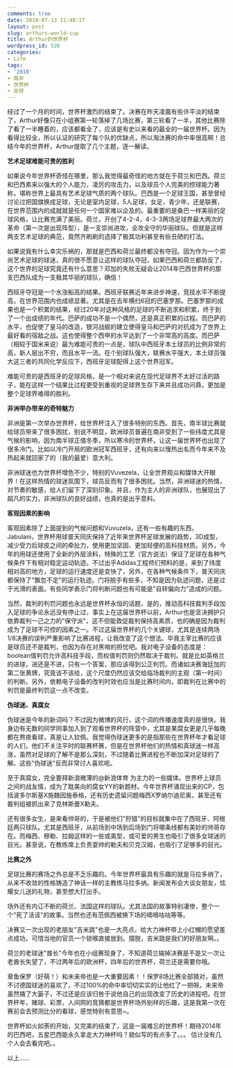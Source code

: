 ```yaml
---
comments: true
date: 2010-07-13 11:48:17
layout: post
slug: arthurs-world-cup
title: Arthur的世界杯
wordpress_id: 526
categories:
- Life
tags:
- '2010'
- 南非
- 世界杯
- 足球
---
```


经过了一个月的时间，世界杯激烈的结束了。决赛在昨天凌晨有些许平淡的结束了，Arthur好像只在小组赛第一轮落掉了几场比赛，第三轮看了一半，其他比赛除了看了一半睡着的，应该都看全了，应该是有史以来看的最全的一届世界杯。因为看得比较全，所以认证的研究了每个队的优缺点，所以淘汰赛的命中率很高啊！总结今年的世界杯，Arthur提取了几个主题，逐一解读。




**艺术足球难能可贵的胜利**




如果说今年世界杯奇怪在哪里，那么我觉得最奇怪的地方就在于荷兰和巴西。荷兰和巴西素来以强大的个人能力，凌厉的攻击力，以及球员个人完美的控球能力著称，堪称世界上最具有艺术足球气质的两个球队。巴西是一个足球王国，甚至曾经讨论过把国旗换成足球，无论是室内足球，5人足球，女足，青少年，还是联赛，在世界范围内的成就就是任何一个国家难以企及的。最重要的是桑巴一样美丽的足球风格，让比赛充满了美丽。荷兰，开创了4-2-4，4-3-3两场足球界最大两次的革命（第一次是出现阵型），是一支崇尚进攻，全攻全守的华丽球队。但就是这样两支艺术足球的典范，竟然齐刷刷的选择了极其功利甚至有些丑陋的打法。




如果说我有什么幸灾乐祸的，那就是巴西和荷兰最终都没有夺冠。因为作为一个崇尚艺术足球的球迷，真的很不愿意让这样的球队夺冠，如果巴西和荷兰都防反了，这个世界的足球究竟还有什么意思？邓加的失败无疑会让2014年巴西世界杯的那支巴西队成为一支极其华丽的球队，确信！




西班牙夺冠是一个水涨船高的结果。西班牙联赛近年来进步神速，竞技水平不断提高，在世界范围内也成绩显著。尤其是在去年横扫6冠的巴塞罗那。巴塞罗那的成果也是一个积累的结果，经过20年对这种风格的足球的不断追求和积累，终于到了一个出成绩的年代。巴萨的成功不是一个偶然，还是真正积累的过程。而巴萨的水平，也促使了皇马的改造，银河战舰的建立使得皇马和巴萨的对抗成为了世界上最好看的宿敌之战。这也使得整个西甲的水平达到了一个非常高的高度。而巴萨（相较于国米来说）最为难能可贵的一点是，球队中西班牙本土球员的比例非常的高，新人层出不穷，而且水平一流。在个别球队强大，联赛水平强大，本土球员强大这三者的共同化学反应下，西班牙足球配得上这个世界冠军。




难能可贵的是西班牙的足球风格，是一个相对来说在现代足球界不太好过活的路子，能在这样一个结果比过程更受到重视的足球界生存下来并且成功问鼎，更加是整个足球界难得的胜利。




**非洲举办带来的奇特魅力**




非洲是第一次举办世界杯，给世界杯注入了很多特别的东西。首先，南半球比赛就给球员带来了很多困扰，别说不明显，欧洲球员普遍在南非受到了一些纬度尤其是气候的影响，因为南半球正值冬季，所以寒冷的世界杯，让这一届世界杯也出现了很多冷门。比如以冷门开局的欧洲冠军西班牙，还有向来以慢热出名而今年来不及热起来就回家了的（我的最爱）意大利。




非洲球迷也为世界杯增色不少，特别的Vuvezela，让全世界观众和媒体大开眼界！在这样热情的球迷氛围下，球员反而有了很多困扰。当然，非洲球迷的热情，对节奏的敏感，给人们留下了深刻印象。并且，作为主人的非洲球队，也展现出了超凡的实力，非洲球队的良好战绩，也真的是出乎意料。




**客观因素的影响**




客观因素除了上面提到的气候问题和Vuvuzela，还有一些有趣的东西。Jabulani，世界杯用球普天同庆保持了近年来世界杯足球发展的趋势，3D成型，减少受力后球皮之间的牵扯力，使用更加坚固、更加轻便的高科技材质。另外，今年的用球还使用了全新的外层涂料，特殊的工艺（官方说法）保证了足球在各种气候条件下有相对稳定运动轨迹。不过出乎Adidas工程师们预料的是，来到了纬度相对高的地方，足球的运行速度还是变快了，另外，在各种气候条件下，普天同庆都保持了"飘忽不定"的运行轨迹。门将脱手有些多，不知是因为轨迹问题，还是过于光滑的表面。有些同学表示门将判断问题也有可能是"自转偏向力"造成的问题。




当然，裁判的判罚问题也永远是世界杯永恒的话题，是的，推动高科技裁判手段加入足球的争论永远没有停止过，事实上在这届世界杯以前，Arthur也是坚决拥护只依靠裁判一己之力的"保守派"，这不但能敦促裁判保持高素质，也的确是因为裁判成为了足球不可控的因素之一。不过这届世界杯的几个关键球，尤其是连续两场1/8决赛的误判严重影响了比赛进程，让我改变了这个想法。毕竟主宰比赛的应该是球员还不是裁判，也因为存在对黑哨的担忧吧。我对电子设备的态度是：boolean值判罚允许高科技手段，而权值判罚则仍然取决于裁判。就是比如英格兰的进球，进还是不进，只有一个答案，那应该得到公正判罚。而诸如决赛海廷加的第二张黄牌，究竟该不该给，这个尺度仍然应该交给临场裁判的主观（第一时间）的判断。另外，依赖电子设备的改判时效也应当是比赛时间内，即裁判在比赛中的判罚是最终判罚这一点不改变。




**伪球迷、真腐女**




伪球迷是今年的新词吗？不过因为微博的风行，这个词的传播速度真的是很快。我身边有无数的同学同事加入到了观看世界杯的阵营中，尤其是某腐女更是几乎每晚都在熬夜看球，真是让人钦佩。我觉得伪球迷更多的是指那些在世界杯年才看足球的人们，他们不关注平时的联赛杯赛，但是在世界杯他们的热情和真球迷一样高涨，虽然对足球的了解不是那么深刻，不过随着比赛进程也不断加深对足球的了解。这些"伪球迷"反而非常讨人喜欢呢。




至于真腐女，完全要拜新浪微薄的@新浪体育 为主力的一些媒体。世界杯上球员之间的战友情，成为了耽美向的腐女YY的新题材。今年世界杯涌现出来的CP，包括波多尔斯基X施魏因施泰格，还有历史遗留问题梅西X罗纳尔迪尼奥，甚至还有裁判组被抓出来了克林斯曼X勒夫。




还有很多女生，是来看帅哥的，于是被他们"狩猎"的目标就集中在了西班牙、阿根廷两只球队。尤其是西班牙，从前场到中场到后场到门将哪条线都有美妙的帅哥存在。而梅西、穆勒、拉姆这样的一些或美型，或可爱的男生也吸引了很多女球迷的目光。甚至说，在教练席上负责耍帅的勒夫和贝克汉姆，也吸引了足够多的目光。




**比赛之外**




足球比赛的赛场之外总是不乏乐趣的。今年世界杯最具有乐趣的就是马拉多纳了，从来不收敛的性格铸造了神话一样的主教练马拉多纳。新闻发布会大谈女朋友，炫耀女儿送的礼物，甚至想大打出手。




场外还有内讧不断的荷兰、法国这样的球队。尤其法国的故事特别凄惨，整个一个"死了活该"的故事。当然也还有范佩西被换下场的嘀嘀咕咕等等。




决赛又一次出现的老朋友"吉米跳"也是一大亮点，给大力神杯带上小红帽的愿望差点成功，可惜当地的官员一个锁喉直接放到。摆脱，吉米跳是我们的好朋友啊。。




荷兰的老球迷"酋长"今年也在小组赛现身了，不知道荷兰输掉决赛是不是又一次让老酋长失望了，不过两年后的欧洲杯，四年后的世界杯，荷兰还是需要你哦。




章鱼保罗（好萌！）和未来帝也是一大重要因素！！保罗8场比赛全部猜对，虽然不讨德国球迷的喜欢了，不过100%的命中率切切实实的让他红了一把呀。未来帝虽然捅了大篓子，不过还是应该归咎于说他自己的出现改变了历史的进程吧。在世界杯年，赌球、彩票，人间网的竞猜都是世界杯场外别样的乐趣，这是我第一次在赛前会去预测比分的看球，感觉特别有意思~。




世界杯如火如荼的开始，又完美的结束了，这是一届难忘的世界杯！期待2014年的巴西吧，五星巴西能永久拿走大力神杯吗？貌似写的有点多了。。。 估计没有几个人会去看完吧。。




以上……
